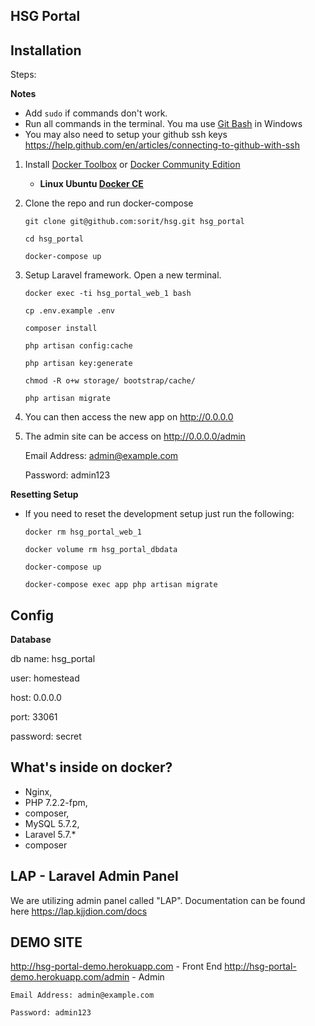 ## HSG Portal

## Installation
Steps:

**Notes**

* Add `sudo` if commands don't work.
* Run all commands in the terminal. You ma use [Git Bash](https://gitforwindows.org/) in Windows
* You may also need to setup your github ssh keys https://help.github.com/en/articles/connecting-to-github-with-ssh

1. Install [Docker Toolbox](https://docs.docker.com/toolbox/overview/) or [Docker Community Edition](https://store.docker.com/search?type=edition&offering=community) 
   
   * **Linux Ubuntu [Docker CE](https://docs.docker.com/install/linux/docker-ce/ubuntu/)**

2. Clone the repo and run docker-compose

    ```git clone git@github.com:sorit/hsg.git hsg_portal```
    
    ```cd hsg_portal```

    ```docker-compose up```

3. Setup Laravel framework. Open a new terminal.

    ```docker exec -ti hsg_portal_web_1 bash```

    ```cp .env.example .env```
           
    ```composer install```
    
    ```php artisan config:cache```

    ```php artisan key:generate```

    ```chmod -R o+w storage/ bootstrap/cache/```
    
    ```php artisan migrate```
    
5. You can then access the new app on http://0.0.0.0
6. The admin site can be access on http://0.0.0.0/admin
    
    Email Address: admin@example.com
    
    Password: admin123


**Resetting Setup**

* If you need to reset the development setup just run the following:

    ```docker rm hsg_portal_web_1```

    ```docker volume rm hsg_portal_dbdata```
    
    ```docker-compose up```
    
    ```docker-compose exec app php artisan migrate```
    
## Config
**Database**

 db name: hsg_portal 
 
 user: homestead
 
 host: 0.0.0.0
 
 port: 33061
 
 password: secret

## What's inside on docker?
* Nginx,
* PHP 7.2.2-fpm,
* composer,
* MySQL 5.7.2,
* Laravel 5.7.*
* composer

## LAP - Laravel Admin Panel

We are utilizing admin panel called "LAP". Documentation can be found here https://lap.kjjdion.com/docs 

## DEMO SITE 

http://hsg-portal-demo.herokuapp.com  - Front End
http://hsg-portal-demo.herokuapp.com/admin - Admin 

    Email Address: admin@example.com
    
    Password: admin123

